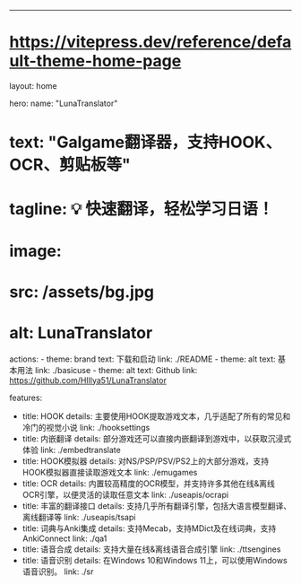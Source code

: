 ---
# https://vitepress.dev/reference/default-theme-home-page
layout: home

hero:
  name: "LunaTranslator"
  # text: "Galgame翻译器，支持HOOK、OCR、剪贴板等"
  # tagline: 💡 快速翻译，轻松学习日语！
  # image:
  #   src: /assets/bg.jpg
  #   alt: LunaTranslator
  actions:
    - theme: brand
      text: 下载和启动
      link: ./README
    - theme: alt
      text: 基本用法
      link: ./basicuse
    - theme: alt
      text: Github
      link: https://github.com/HIllya51/LunaTranslator

features:
  - title: HOOK
    details: 主要使用HOOK提取游戏文本，几乎适配了所有的常见和冷门的视觉小说
    link: ./hooksettings
  - title: 内嵌翻译
    details: 部分游戏还可以直接内嵌翻译到游戏中，以获取沉浸式体验
    link: ./embedtranslate
  - title: HOOK模拟器
    details: 对NS/PSP/PSV/PS2上的大部分游戏，支持HOOK模拟器直接读取游戏文本
    link: ./emugames
  - title: OCR
    details: 内置较高精度的OCR模型，并支持许多其他在线&离线OCR引擎，以便灵活的读取任意文本
    link: ./useapis/ocrapi
  - title: 丰富的翻译接口
    details: 支持几乎所有翻译引擎，包括大语言模型翻译、离线翻译等
    link: ./useapis/tsapi
  - title: 词典与Anki集成
    details: 支持Mecab，支持MDict及在线词典，支持AnkiConnect
    link: ./qa1
  - title: 语音合成
    details: 支持大量在线&离线语音合成引擎
    link: ./ttsengines
  - title: 语音识别
    details: 在Windows 10和Windows 11上，可以使用Windows语音识别。
    link: ./sr

